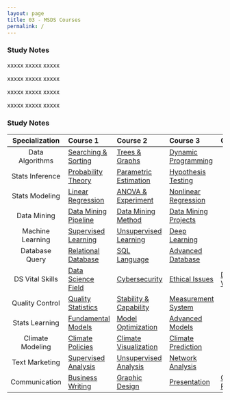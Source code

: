 ```yaml
---
layout: page
title: 03 - MSDS Courses
permalink: /
---
```


<h3>Study Notes</h3>

xxxxx xxxxx xxxxx

xxxxx xxxxx xxxxx

xxxxx xxxxx xxxxx

xxxxx xxxxx xxxxx

<h3>Study Notes</h3>


| Specialization    | Course 1                        | Course 2                      | Course 3                      | Course 4                        |
|:------------------:|:--------------------------------|:-----------------------------|:-----------------------------|:--------------------------------|
| Data Algorithms    | [Searching & Sorting](/03-MSDS-Courses/MSDS01/)  | [Trees & Graphs](/03-MSDS-Courses/MSDS02/)  | [Dynamic Programming](/03-MSDS-Courses/MSDS03/)  |                                |
| Stats Inference    | [Probability Theory](/03-MSDS-Courses/MSDS04/)  | [Parametric Estimation](/03-MSDS-Courses/MSDS05/)  | [Hypothesis Testing](/03-MSDS-Courses/MSDS06/)  |                                |
| Stats Modeling     | [Linear Regression](/03-MSDS-Courses/MSDS07/)  | [ANOVA & Experiment](/03-MSDS-Courses/MSDS08/)  | [Nonlinear Regression](/03-MSDS-Courses/MSDS09/)  |                                |
| Data Mining        | [Data Mining Pipeline](/03-MSDS-Courses/MSDS10/)  | [Data Mining Method](/03-MSDS-Courses/MSDS11/)  | [Data Mining Projects](/03-MSDS-Courses/MSDS12/)  |                                |
| Machine Learning   | [Supervised Learning](/03-MSDS-Courses/MSDS13/)  | [Unsupervised Learning](/03-MSDS-Courses/MSDS14/)  | [Deep Learning](/03-MSDS-Courses/MSDS15/)  |                                |
| Database Query     | [Relational Database](/03-MSDS-Courses/MSDS16/)  | [SQL Language](/03-MSDS-Courses/MSDS17/)  | [Advanced Database](/03-MSDS-Courses/MSDS18/)  |                                |
| DS Vital Skills    | [Data Science Field](/03-MSDS-Courses/MSDS19/)  | [Cybersecurity](/03-MSDS-Courses/MSDS20/)  | [Ethical Issues](/03-MSDS-Courses/MSDS21/)  | [Data Visualization](/03-MSDS-Courses/MSDS22/)  |
| Quality Control    | [Quality Statistics](/03-MSDS-Courses/MSDS23/)  | [Stability & Capability](/03-MSDS-Courses/MSDS24/)  | [Measurement System](/03-MSDS-Courses/MSDS25/)  |                                |
| Stats Learning     | [Fundamental Models](/03-MSDS-Courses/MSDS26/)  | [Model Optimization](/03-MSDS-Courses/MSDS27/)  | [Advanced Models](/03-MSDS-Courses/MSDS28/)  |                                |
| Climate Modeling   | [Climate Policies](/03-MSDS-Courses/MSDS29/)  | [Climate Visualization](/03-MSDS-Courses/MSDS30/)  | [Climate Prediction](/03-MSDS-Courses/MSDS31/)  |                                |
| Text Marketing     | [Supervised Analysis](/03-MSDS-Courses/MSDS32/)  | [Unsupervised Analysis](/03-MSDS-Courses/MSDS33/)  | [Network Analysis](/03-MSDS-Courses/MSDS34/)  |                                |
| Communication      | [Business Writing](/03-MSDS-Courses/MSDS35/)  | [Graphic Design](/03-MSDS-Courses/MSDS36/)  | [Presentation](/03-MSDS-Courses/MSDS37/)  | [Capstone Project](/03-MSDS-Courses/MSDS38/)  |
